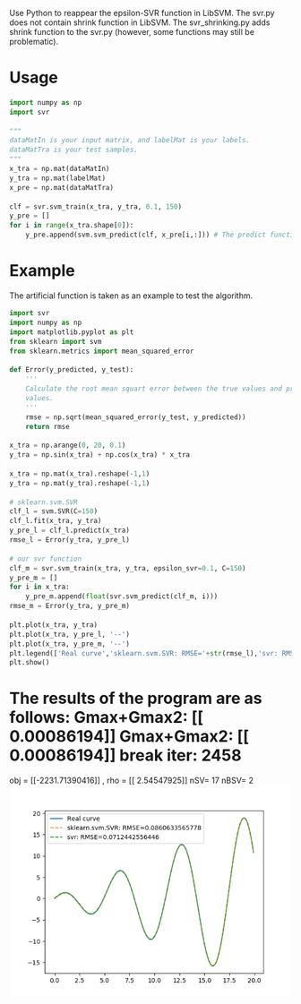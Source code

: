 Use Python to reappear the epsilon-SVR function in LibSVM. The svr.py does not
contain shrink function in LibSVM. The svr_shrinking.py adds shrink function to
the svr.py (however, some functions may still be problematic).

# Usage
```python
import numpy as np
import svr

"""
dataMatIn is your input matrix, and labelMat is your labels.
dataMatTra is your test samples.
"""
x_tra = np.mat(dataMatIn)
y_tra = np.mat(labelMat)
x_pre = np.mat(dataMatTra)

clf = svr.svm_train(x_tra, y_tra, 0.1, 150)
y_pre = []
for i in range(x_tra.shape[0]):
    y_pre.append(svm.svm_predict(clf, x_pre[i,:])) # The predict function can only predict a set of data.
```

# Example
The artificial function is taken as an example to test the algorithm.
```python
import svr
import numpy as np
import matplotlib.pyplot as plt
from sklearn import svm
from sklearn.metrics import mean_squared_error

def Error(y_predicted, y_test):
    '''
    Calculate the root mean squart error between the true values and predicted
    values.
    '''
    rmse = np.sqrt(mean_squared_error(y_test, y_predicted))
    return rmse

x_tra = np.arange(0, 20, 0.1)
y_tra = np.sin(x_tra) + np.cos(x_tra) * x_tra

x_tra = np.mat(x_tra).reshape(-1,1)
y_tra = np.mat(y_tra).reshape(-1,1)

# sklearn.svm.SVR
clf_l = svm.SVR(C=150)
clf_l.fit(x_tra, y_tra)
y_pre_l = clf_l.predict(x_tra)
rmse_l = Error(y_tra, y_pre_l)

# our svr function
clf_m = svr.svm_train(x_tra, y_tra, epsilon_svr=0.1, C=150)
y_pre_m = []
for i in x_tra:
    y_pre_m.append(float(svr.svm_predict(clf_m, i)))
rmse_m = Error(y_tra, y_pre_m)

plt.plot(x_tra, y_tra)
plt.plot(x_tra, y_pre_l, '--')
plt.plot(x_tra, y_pre_m, '--')
plt.legend(['Real curve','sklearn.svm.SVR: RMSE='+str(rmse_l),'svr: RMSE='+str(rmse_m)])
plt.show()
```
**The results of the program are as follows:**
Gmax+Gmax2:  [[ 0.00086194]]
Gmax+Gmax2:  [[ 0.00086194]]
****break****
iter:  2458
 =================
obj =  [[-2231.71390416]] , rho =  [[ 2.54547925]]
nSV= 17 	 nBSV= 2
![Loading...](https://raw.githubusercontent.com/KunBB/LibSVM_SVR_python/master/Example/Figure_1.png)
